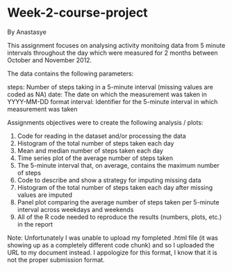 # Week-2-course-project
By Anastasye

This assignment focuses on analysing activity monitoing data from 5 minute intervals throughout the day which were measured for 2 months 
between October and November 2012. 

The data contains the following parameters:

steps: Number of steps taking in a 5-minute interval (missing values are coded as NA)
date: The date on which the measurement was taken in YYYY-MM-DD format
interval: Identifier for the 5-minute interval in which measurement was taken

Assignments objectives were to create the following analysis / plots:

1. Code for reading in the dataset and/or processing the data
2. Histogram of the total number of steps taken each day
3. Mean and median number of steps taken each day
4. Time series plot of the average number of steps taken
5. The 5-minute interval that, on average, contains the maximum number of steps
6. Code to describe and show a strategy for imputing missing data
7. Histogram of the total number of steps taken each day after missing values are imputed
8. Panel plot comparing the average number of steps taken per 5-minute interval across weekdays and weekends
9. All of the R code needed to reproduce the results (numbers, plots, etc.) in the report

Note:
Unfortunately I was unable to upload my fompleted .html file (it was showing up as a completely different code chunk) and so I 
uploaded the URL to my document instead. I appologize for this format, I know that it is not the proper submission format. 

